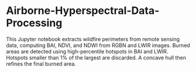 # Airborne-Hyperspectral-Data-Processing
This Jupyter notebook extracts wildfire perimeters from remote sensing data, computing BAI, NDVI, and NDWI from RGBN and LWIR images. Burned areas are detected using high-percentile hotspots in BAI and LWIR. Hotspots smaller than 1% of the largest are discarded. A concave hull then refines the final burned area.
